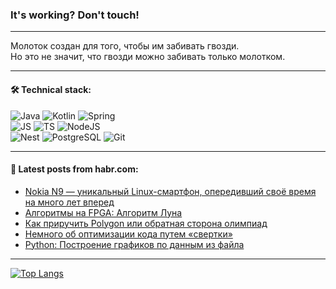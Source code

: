 ### It's working? Don't touch!

---
Молоток создан для того, чтобы им забивать гвозди. <br>
Но это не значит, что гвозди можно забивать только молотком.

---

#### 🛠️ Technical stack:

![Java](https://img.shields.io/badge/Java-informational?logo=Oracle&style=flat&logoColor=white&color=FF4500)
![Kotlin](https://img.shields.io/badge/Kotlin-informational?logo=Kotlin&style=flat&logoColor=white&color=774D97)
![Spring](https://img.shields.io/badge/SpringBoot-informational?logo=SpringBoot&style=flat&logoColor=white&color=6DB33F) <br>
![JS](https://img.shields.io/badge/JS-informational?logo=javaScript&style=flat&logoColor=black&color=F7Df1E)
![TS](https://img.shields.io/badge/TypeScript-informational?logo=typeScript&style=flat&logoColor=black&color=0667A8)
![NodeJS](https://img.shields.io/badge/NodeJS-informational?logo=node.js&style=flat&logoColor=white&color=70A760) <br>
![Nest](https://img.shields.io/badge/NestJS-informational?logo=NestJS&style=flat&logoColor=white&color=E0234E)
![PostgreSQL](https://img.shields.io/badge/PostgreSQL-informational?logo=PostgreSQL&style=flat&logoColor=white&color=DAA520)
![Git](https://img.shields.io/badge/Git-informational?logo=git&style=flat&logoColor=white&color=778899)

___

#### 💬 Latest posts from habr.com:

<!-- BLOG-POST-LIST:START -->
- [Nokia N9 — уникальный Linux-смартфон, опередивший своё время на много лет вперед](https://habr.com/ru/companies/timeweb/articles/747538/?utm_source=habrahabr&utm_medium=rss&utm_campaign=747538)
- [Алгоритмы на FPGA: Алгоритм Луна](https://habr.com/ru/articles/748292/?utm_source=habrahabr&utm_medium=rss&utm_campaign=748292)
- [Как приручить Polygon или обратная сторона олимпиад](https://habr.com/ru/articles/748298/?utm_source=habrahabr&utm_medium=rss&utm_campaign=748298)
- [Немного об оптимизации кода путем «свертки»](https://habr.com/ru/articles/748262/?utm_source=habrahabr&utm_medium=rss&utm_campaign=748262)
- [Python: Построение графиков по данным из файла](https://habr.com/ru/articles/748282/?utm_source=habrahabr&utm_medium=rss&utm_campaign=748282)
<!-- BLOG-POST-LIST:END -->

---
[![Top Langs](https://github-readme-stats-git-master-advtsetting-gmailcom.vercel.app/api/top-langs/?username=zloylis&langs_count=10&hide_title=false&title_color=e6edf3&size_weight=0.5&count_weight=0.5&layout=compact&hide_border=true&theme=dracula)](https://github.com/zloylis)

<!-- ![GitHub stats](https://github-readme-stats-git-master-advtsetting-gmailcom.vercel.app/api?username=zloylis&show_icons=true&hide_border=true&theme=dracula&hide_title=true&include_all_commits=true&count_private=true&hide=contribs&hide_rank=true) -->
